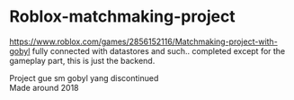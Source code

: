 # Roblox-matchmaking-project
https://www.roblox.com/games/2856152116/Matchmaking-project-with-gobyl
fully connected with datastores and such..
completed except for the gameplay part, this is just the backend.

Project gue sm gobyl yang discontinued  
Made around 2018 

